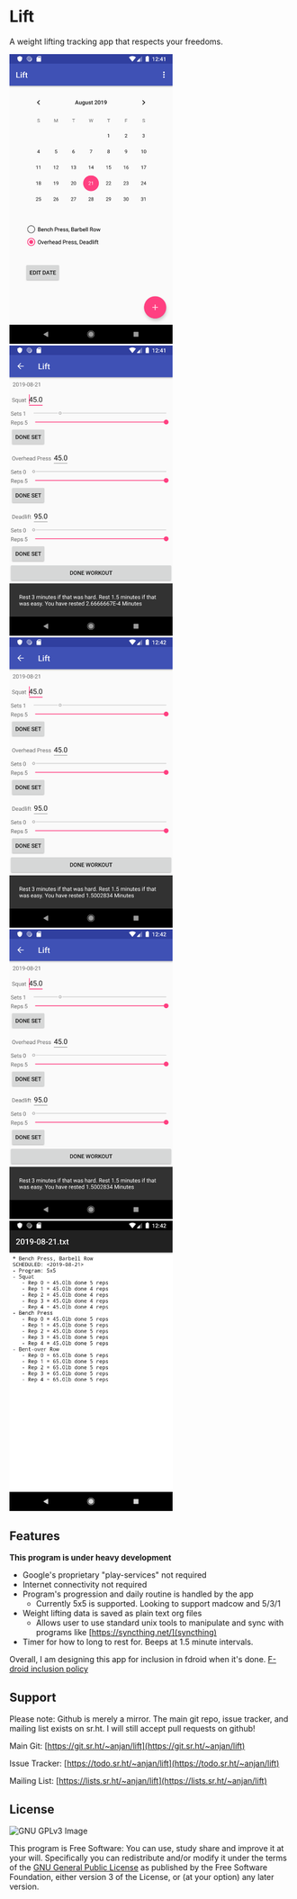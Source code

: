 # Lift
A weight lifting tracking app that respects your freedoms.

[<img src="https://raw.githubusercontent.com/anjandev/Lift/master/screenshots/Screenshot_1566373276.png" width="290">](https://raw.githubusercontent.com/anjandev/Lift/master/screenshots/Screenshot_1566373276.png)
[<img src="https://raw.githubusercontent.com/anjandev/Lift/master/screenshots/Screenshot_1566373282.png" width="290">](https://raw.githubusercontent.com/anjandev/Lift/master/screenshots/Screenshot_1566373282.png)
[<img src="https://raw.githubusercontent.com/anjandev/Lift/master/screenshots/Screenshot_1566373372.png" width="290">](https://raw.githubusercontent.com/anjandev/Lift/master/screenshots/Screenshot_1566373372.png)
[<img src="https://raw.githubusercontent.com/anjandev/Lift/master/screenshots/Screenshot_1566373372.png" width="290">](https://raw.githubusercontent.com/anjandev/Lift/master/screenshots/Screenshot_1566373372.png)
[<img src="https://raw.githubusercontent.com/anjandev/Lift/master/screenshots/Screenshot_1566373377.png" width="290">](https://raw.githubusercontent.com/anjandev/Lift/master/screenshots/Screenshot_1566373377.png)

## Features
**This program is under heavy development**
- Google's proprietary "play-services" not required
- Internet connectivity not required
- Program's progression and daily routine is handled by the app
    - Currently 5x5 is supported. Looking to support madcow and 5/3/1
- Weight lifting data is saved as plain text org files 
  - Allows user to use standard unix tools to manipulate and sync with programs
    like [https://syncthing.net/](syncthing)
- Timer for how to long to rest for. Beeps at 1.5 minute intervals.

Overall, I am designing this app for inclusion in fdroid when it's done.
[F-droid inclusion policy](https://f-droid.org/en/docs/Inclusion_Policy/)


## Support
Please note: Github is merely a mirror. The main git repo, issue tracker, and mailing list exists on sr.ht.
I will still accept pull requests on github!

Main Git:
[https://git.sr.ht/~anjan/lift](https://git.sr.ht/~anjan/lift)

Issue Tracker:
[https://todo.sr.ht/~anjan/lift](https://todo.sr.ht/~anjan/lift)

Mailing List:
[https://lists.sr.ht/~anjan/lift](https://lists.sr.ht/~anjan/lift)


## License
![GNU GPLv3 Image](https://www.gnu.org/graphics/gplv3-or-later.png)

This program is Free Software: You can use, study share and improve it at your
will. Specifically you can redistribute and/or modify it under the terms of the
[GNU General Public License](https://www.gnu.org/licenses/gpl.html) as
published by the Free Software Foundation, either version 3 of the License, or
(at your option) any later version.

